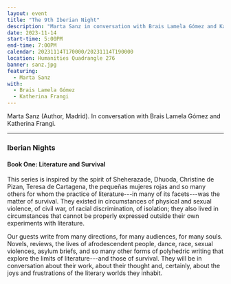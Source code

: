 ```yaml
---
layout: event
title: "The 9th Iberian Night"
description: "Marta Sanz in conversation with Brais Lamela Gómez and Katherina Frangi."
date: 2023-11-14
start-time: 5:00PM
end-time: 7:00PM
calendar: 20231114T170000/20231114T190000
location: Humanities Quadrangle 276
banner: sanz.jpg
featuring:
  - Marta Sanz
with:
  - Brais Lamela Gómez
  - Katherina Frangi
---
```


Marta Sanz (Author, Madrid). In conversation with Brais Lamela Gómez and Katherina Frangi.

---

### Iberian Nights

#### Book One: Literature and Survival

This series is inspired by the spirit of Sheherazade, Dhuoda, Christine de Pizan, Teresa de Cartagena, the pequeñas mujeres rojas and so many others for whom the practice of literature---in many of its facets---was the matter of survival. They existed in circumstances of physical and sexual violence, of civil war, of racial discrimination, of isolation; they also lived in circumstances that cannot be properly expressed outside their own experiments with literature.

Our guests write from many directions, for many audiences, for many souls. Novels, reviews, the lives of afrodescendent people, dance, race, sexual violences, asylum briefs, and so many other forms of polyhedric writing that explore the limits of literature---and those of survival. They will be in conversation about their work, about their thought and, certainly, about the joys and frustrations of the literary worlds they inhabit.
